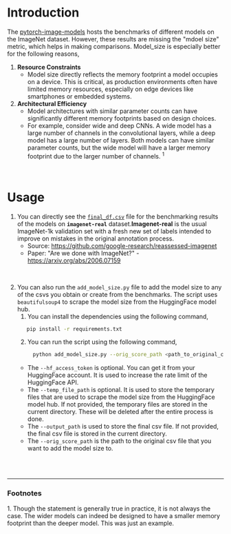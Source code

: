 # Introduction
The [pytorch-image-models](https://github.com/huggingface/pytorch-image-models/tree/main/results) hosts the benchmarks of different models on the ImageNet dataset. However, these results are missing the "mdoel size" metric, which helps in making comparisons. Model_size is especially better for the following reasons,
1. **Resource Constraints**
   * Model size directly reflects the memory footprint a model occupies on a device. This is critical, as production environments often have limited memory resources, especially on edge devices like smartphones or embedded systems.
2. **Architectural Efficiency**
    *  Model architectures with similar parameter counts can have significantly different memory footprints based on design choices.  
    * For example, consider wide and deep CNNs. A wide model has a large number of channels in the convolutional layers, while a deep model has a large number of layers. Both models can have similar parameter counts, but the wide model will have a larger memory footprint due to the larger number of channels. $^1$
<br>

# Usage
1. You can directly see the [`final_df.csv`](https://github.com/Akhil-Theerthala/hf-timm-benchmarks/blob/main/results/final_df.csv) file for the benchmarking results of the models on **`imagenet-real`** dataset.**Imagenet-real** is the usual ImageNet-1k validation set with a fresh new set of labels intended to improve on mistakes in the original annotation process.
      * Source: https://github.com/google-research/reassessed-imagenet
      * Paper: "Are we done with ImageNet?" - https://arxiv.org/abs/2006.07159
<br>

   2. You can also run the `add_model_size.py` file to add the model size to any of the csvs you obtain or create from the benchmarks. The script uses `beautifulsoup4` to scrape the model size from the HuggingFace model hub.
      1. You can install the dependencies using the following command,
      ```bash
         pip install -r requirements.txt
      ```
       2. You can run the script using the following command,
      ```bash
           python add_model_size.py --orig_score_path <path_to_original_csv>  --hf_access_token <huggingface_access_token> --temp_file_path <path_to_store_temp_files>  --output_path <path_to_store_final_csv>
      ```
       * The `--hf_access_token` is optional. You can get it from your HuggingFace account. It is used to increase the rate limit of the HuggingFace API.
       * The `--temp_file_path` is optional. It is used to store the temporary files that are used to scrape the model size from the HuggingFace model hub. If not provided, the temporary files are stored in the current directory. These will be deleted after the entire process is done.
       * The `--output_path` is used to store the final csv file. If not provided, the final csv file is stored in the current directory.
       * The `--orig_score_path` is the path to the original csv file that you want to add the model size to.
<br>
<br>


---
### Footnotes
$1.$ Though the statement is generally true in practice, it is not always the case. The wider models can indeed be designed to have a smaller memory footprint than the deeper model. This was just an example. 
